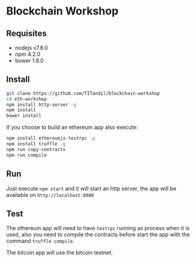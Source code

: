 # Blockchain Workshop

## Requisites

* nodejs v7.8.0
* npm 4.2.0
* bower 1.8.0

## Install

```sh
git clone https://github.com/TITandil/blockchain-workshop
cd eth-workshop
npm install http-server -g
npm install
bower install
```

If you choose to build an ethereum app also execute:

```sh
npm install ethereumjs-testrpc -g
npm install truffle -g
npm run copy-contracts
npm run compile
```

## Run

Just execute `npm start` and it will start an http server, the app will be available on `http://localhost:8080`

## Test

The ethereum app will need to have `testrpc` running as process when it is used, also you need to compile the contracts before start the app with the command `truffle compile`.

The bitcoin app will use the bitcoin testnet.

